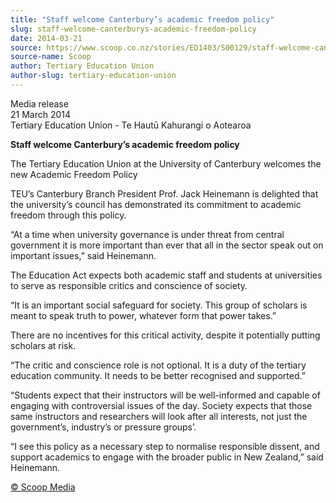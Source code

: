 ```yaml
---
title: "Staff welcome Canterbury’s academic freedom policy"
slug: staff-welcome-canterburys-academic-freedom-policy
date: 2014-03-21
source: https://www.scoop.co.nz/stories/ED1403/S00129/staff-welcome-canterburys-academic-freedom-policy.htm
source-name: Scoop
author: Tertiary Education Union
author-slug: tertiary-education-union
---
```


<p>Media release<br>21 March 2014<br>Tertiary Education Union -
Te Hautū Kahurangi o Aotearoa</p>

<p><strong>Staff welcome
Canterbury’s academic freedom policy</strong></p>

<p>The
Tertiary Education Union at the University of Canterbury
welcomes the new Academic Freedom Policy</p>

<p>TEU’s
Canterbury Branch President Prof. Jack Heinemann is
delighted that the university’s council has demonstrated
its commitment to academic freedom through this
policy.</p>

<p>“At a time when university governance is under
threat from central government it is more important than
ever that all in the sector speak out on important
issues,” said Heinemann.</p>

<p>The Education Act expects both
academic staff and students at universities to serve as
responsible critics and conscience of society.</p>

<p>“It is an
important social safeguard for society. This group of
scholars is meant to speak truth to power, whatever form
that power takes.”</p>

<p>There are no incentives for this
critical activity, despite it potentially putting scholars
at risk.</p>

<p>“The critic and conscience role is not
optional. It is a duty of the tertiary education community.
It needs to be better recognised and supported.”</p>

<p>
“Students expect that their instructors will be
well-informed and capable of engaging with controversial
issues of the day. Society expects that those same
instructors and researchers will look after all interests,
not just the government’s, industry’s or pressure
groups’.</p>

<p> “I see this policy as a necessary step to
normalise responsible dissent, and support academics to
engage with the broader public in New Zealand,” said
Heinemann.</p>

<p>
<a href="http://www.scoop.co.nz/about/terms.html" target="_blank"><span>© Scoop Media</span></a>
         </p>